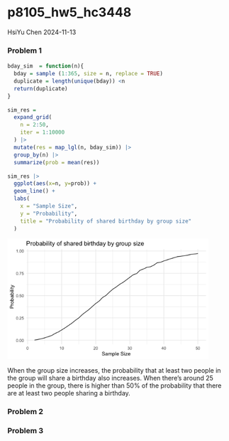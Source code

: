 p8105_hw5_hc3448
================
HsiYu Chen
2024-11-13

### Problem 1

``` r
bday_sim  = function(n){
  bday = sample (1:365, size = n, replace = TRUE)
  duplicate = length(unique(bday)) <n
  return(duplicate)
}
```

``` r
sim_res = 
  expand_grid(
    n = 2:50,
    iter = 1:10000
  ) |>
  mutate(res = map_lgl(n, bday_sim)) |>
  group_by(n) |>
  summarize(prob = mean(res))
```

``` r
sim_res |>
  ggplot(aes(x=n, y=prob)) +
  geom_line() +
  labs(
    x = "Sample Size",           
    y = "Probability",        
    title = "Probability of shared birthday by group size" 
  )
```

<img src="p8105_hw5_hc3448_files/figure-gfm/unnamed-chunk-3-1.png" width="90%" />

When the group size increases, the probability that at least two people
in the group will share a birthday also increases. When there’s around
25 people in the group, there is higher than 50% of the probability that
there are at least two people sharing a birthday.

### Problem 2

### Problem 3
